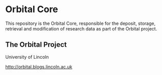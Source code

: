 # Orbital Core

This repository is the Orbital Core, responsible for the deposit, storage, retrieval and modification of research data as part of the Orbital project.

## The Orbital Project

University of Lincoln

http://orbital.blogs.lincoln.ac.uk